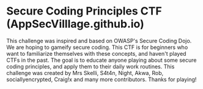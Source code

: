 # Secure Coding Principles CTF (AppSecVilllage.github.io)

This challenge was inspired and based on OWASP's Secure Coding Dojo. We are hoping to gameify secure coding. This CTF is for beginners who want to familiarize themselves with these concepts, and haven't played CTFs in the past. The goal is to educate anyone playing about some secure coding principles, and apply them to their daily work routines. This challenge was created by Mrs Skelli, S4t4n, Night, Akwa, Rob, sociallyencrypted, Craig!x and many more contributors. Thanks for playing!
